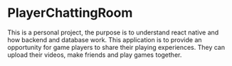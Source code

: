 # PlayerChattingRoom
This is a personal project, the purpose is to understand react native and how backend and database work. This application is to provide an opportunity for game players to share their playing experiences. They can upload their videos, make friends and play games together.
